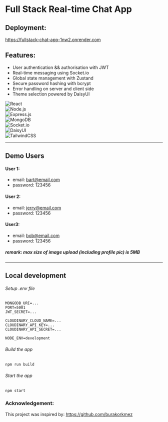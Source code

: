 # Full Stack Real-time Chat App
## Deployment:
https://fullstack-chat-app-1nw2.onrender.com

## Features:

- User authentication && authorisation with JWT
- Real-time messaging using Socket.io
- Global state management with Zustand
- Secure password hashing with bcrypt
- Error handling on server and client side
- Theme selection powered by DaisyUI

![React](https://img.shields.io/badge/-React-61DAFB?style=flat&logo=react&logoColor=black)  
![Node.js](https://img.shields.io/badge/-Node.js-339933?style=flat&logo=nodedotjs&logoColor=white)  
![Express.js](https://img.shields.io/badge/-Express-000000?style=flat&logo=express&logoColor=white)  
![MongoDB](https://img.shields.io/badge/-MongoDB-47A248?style=flat&logo=mongodb&logoColor=white)  
![Socket.io](https://img.shields.io/badge/-Socket.io-010101?style=flat&logo=socketdotio&logoColor=white)  
![DaisyUI](https://img.shields.io/badge/-DaisyUI-5A0EF8?style=flat&logo=daisyui&logoColor=white)  
![TailwindCSS](https://img.shields.io/badge/-TailwindCSS-38B2AC?style=flat&logo=tailwindcss&logoColor=white)

---
## Demo Users
#### User 1:
- email: bart@email.com
- password: 123456

#### User 2:
- email: jerry@email.com
- password: 123456

#### User3:
- email: bob@email.com
- password: 123456

##### remark: max size of image upload (including profile pic) is 5MB
---
## Local development
###### Setup .env file

```
MONGODB_URI=...
PORT=5001
JWT_SECRET=...

CLOUDINARY_CLOUD_NAME=...
CLOUDINARY_API_KEY=...
CLOUDINARY_API_SECRET=...

NODE_ENV=development
```

###### Build the app
```zsh
npm run build
```

###### Start the app
```zsh
npm start
```

### Acknowledgement:
This project was inspired by: https://github.com/burakorkmez
